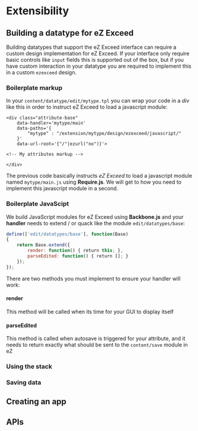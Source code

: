 Extensibility
=============

## <a id="extensibility-building-a-datatype" href="#extensibility-building-a-datatype"></a> Building a datatype for eZ Exceed

Building datatypes that support the eZ Exceed interface can require a custom design implementation for eZ Exceed.
If your interface only require basic controls like `input` fields this is supported out of the box, but if you have custom interaction in your datatype
you are required to implement this in a custom `ezexceed` design.

### Boilerplate markup

In your `content/datatype/edit/mytype.tpl` you can wrap your code in a *div* like this in order
to instruct eZ Exceed to load a javascript module:

```markup
<div class="attribute-base"
    data-handler='mytype/main'
    data-paths='{
        "mytype" : "/extension/mytype/design/ezexceed/javascript/"
    }'
    data-url-root='{"/"|ezurl("no")}'>

<!-- My attributes markup -->

</div>
```

The previous code basically instructs *eZ Exceed* to load a javascript module named `mytype/main.js` using **Require.js**.
We will get to how you need to implement this javascript module in a second.

### Boilerplate JavaScipt

We build JavaScript modules for eZ Exceed using **Backbone.js** and your **handler** needs to extend / or quack like the module `edit/datatypes/base`:

```javascript
define(['edit/datatypes/base'], function(Base)
{
    return Base.extend({
        render: function() { return this; },
        parseEdited: function() { return []; }
    });
});
```

There are two methods you must implement to ensure your handler will work:

#### render

This method will be called when its time for your GUI to display itself

#### parseEdited

This method is called when autosave is triggered for your attribute, and it needs to
return exactly what should be sent to the `content/save` module in eZ



### Using the stack

### Saving data

## <a id="extensibility-creating-an-app" href="#extensibility-creating-an-app"></a> Creating an app

## <a id="extensibility-apis" href="#extensibility-apis"></a> APIs

